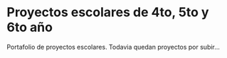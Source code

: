 # Proyectos escolares de 4to, 5to y 6to año
Portafolio de proyectos escolares. Todavia quedan proyectos por subir...
